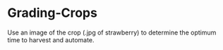 # Grading-Crops

Use an image of the crop (.jpg of strawberry) to determine the optimum time to harvest and automate.
